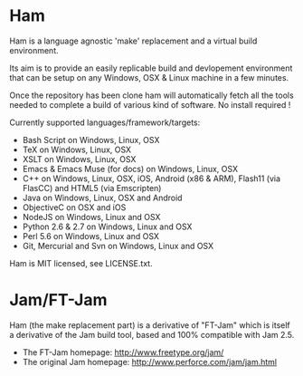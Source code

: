 Ham
===

Ham is a language agnostic 'make' replacement and a virtual build environment.

Its aim is to provide an easily replicable build and devlopement environment
that can be setup on any Windows, OSX & Linux machine in a few minutes.

Once the repository has been clone ham will automatically fetch all the tools
needed to complete a build of various kind of software. No install required !

Currently supported languages/framework/targets:

* Bash Script on Windows, Linux, OSX
* TeX on Windows, Linux, OSX
* XSLT on Windows, Linux, OSX
* Emacs & Emacs Muse (for docs) on Windows, Linux, OSX
* C++ on Windows, Linux, OSX, iOS, Android (x86 & ARM), Flash11 (via FlasCC) and HTML5 (via Emscripten)
* Java on Windows, Linux, OSX and Android
* ObjectiveC on OSX and iOS
* NodeJS on Windows, Linux and OSX
* Python 2.6 & 2.7 on Windows, Linux and OSX
* Perl 5.6 on Windows, Linux and OSX
* Git, Mercurial and Svn on Windows, Linux and OSX

Ham is MIT licensed, see LICENSE.txt.

Jam/FT-Jam
==========

Ham (the make replacement part) is a derivative of "FT-Jam" which is itself a
derivative of the Jam build tool, based and 100% compatible with Jam 2.5.

- The FT-Jam homepage: http://www.freetype.org/jam/
- The original Jam homepage: http://www.perforce.com/jam/jam.html
